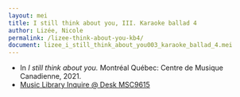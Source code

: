 ```yaml
---
layout: mei
title: I still think about you, III. Karaoke ballad 4
author: Lizée, Nicole
permalink: /lizee-think-about-you-kb4/
document: lizee_i_still_think_about_you003_karaoke_ballad_4.mei
---
```


- In *I still think about you.* Montréal Québec: Centre de Musique Canadienne, 2021.
- <a href="https://tufts.primo.exlibrisgroup.com/permalink/01TUN_INST/1kc9gia/alma991018677203903851" target="_blank">Music Library Inquire @ Desk MSC9615</a>
